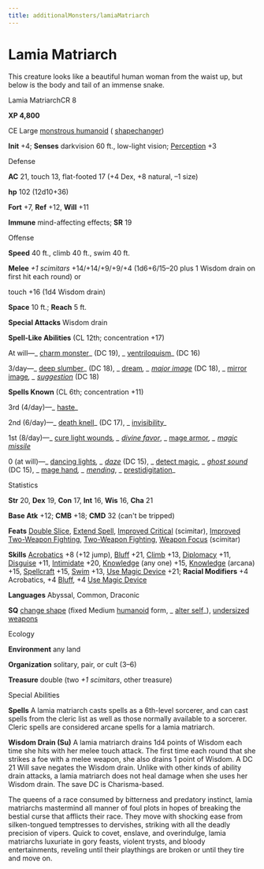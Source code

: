 ```yaml
---
title: additionalMonsters/lamiaMatriarch
---
```

# Lamia Matriarch

This creature looks like a beautiful human woman from the waist up, but below is the body and tail of an immense snake.

Lamia MatriarchCR 8

**XP 4,800**

CE Large [monstrous humanoid](monsters/creatureTypes#_monstrous-humanoid) ( [shapechanger](monsters/creatureTypes#_shapechanger-subtype))

**Init** +4; **Senses** darkvision 60 ft., low-light vision; [Perception](additionalMonsters/../skills/perception#_perception) +3

Defense

**AC** 21, touch 13, flat-footed 17 (+4 Dex, +8 natural, –1 size)

**hp** 102 (12d10+36)

**Fort** +7, **Ref** +12, **Will** +11

**Immune** mind-affecting effects; **SR** 19

Offense

**Speed** 40 ft., climb 40 ft., swim 40 ft.

**Melee** _+1 scimitars_ +14/+14/+9/+9/+4 (1d6+6/15–20 plus 1 Wisdom drain on first hit each round) or

touch +16 (1d4 Wisdom drain)

**Space** 10 ft.; **Reach** 5 ft.

**Special Attacks** Wisdom drain

**Spell-Like Abilities** (CL 12th; concentration +17)

At will—_ [charm monster](additionalMonsters/../spells/charmMonster#_charm-monster)_ (DC 19), _ [ventriloquism](additionalMonsters/../spells/ventriloquism#_ventriloquism)_ (DC 16)

3/day—_ [deep slumber](additionalMonsters/../spells/deepSlumber#_deep-slumber)_ (DC 18), _ [dream](additionalMonsters/../spells/dream#_dream)_, _ [major image](additionalMonsters/../spells/majorImage#_major-image)_ (DC 18), _ [mirror image](additionalMonsters/../spells/mirrorImage#_mirror-image)_, _ [suggestion](additionalMonsters/../spells/suggestion#_suggestion)_ (DC 18)

**Spells Known** (CL 6th; concentration +11)

3rd (4/day)—_ [haste](additionalMonsters/../spells/haste#_haste)_

2nd (6/day)—_ [death knell](additionalMonsters/../spells/deathKnell#_death-knell)_ (DC 17), _ [invisibility](additionalMonsters/../spells/invisibility#_invisibility)_

1st (8/day)—_ [cure light wounds](additionalMonsters/../spells/cureLightWounds#_cure-light-wounds)_, _ [divine favor](additionalMonsters/../spells/divineFavor#_divine-favor)_, _ [mage armor](additionalMonsters/../spells/mageArmor#_mage-armor)_, _ [magic missile](additionalMonsters/../spells/magicMissile#_magic-missile)_

0 (at will)—_ [dancing lights](additionalMonsters/../spells/dancingLights#_dancing-lights)_, _ [daze](additionalMonsters/../spells/daze#_daze)_ (DC 15), _ [detect magic](additionalMonsters/../spells/detectMagic#_detect-magic)_, _ [ghost sound](additionalMonsters/../spells/ghostSound#_ghost-sound)_ (DC 15), _ [mage hand](additionalMonsters/../spells/mageHand#_mage-hand)_, _ [mending](additionalMonsters/../spells/mending#_mending)_, _ [prestidigitation](additionalMonsters/../spells/prestidigitation#_prestidigitation)_

Statistics

**Str** 20, **Dex** 19, **Con** 17, **Int** 16, **Wis** 16, **Cha** 21

**Base Atk** +12; **CMB** +18; **CMD** 32 (can't be tripped)

**Feats** [Double Slice](additionalMonsters/../feats#_double-slice), [Extend Spell](additionalMonsters/../feats#_extend-spell), [Improved Critical](additionalMonsters/../feats#_improved-critical) (scimitar), [Improved Two-Weapon Fighting](additionalMonsters/../feats#_improved-two-weapon-fighting), [Two-Weapon Fighting](additionalMonsters/../feats#_two-weapon-fighting), [Weapon Focus](additionalMonsters/../feats#_weapon-focus) (scimitar)

**Skills** [Acrobatics](additionalMonsters/../skills/acrobatics#_acrobatics) +8 (+12 jump), [Bluff](additionalMonsters/../skills/bluff#_bluff) +21, [Climb](additionalMonsters/../skills/climb#_climb) +13, [Diplomacy](additionalMonsters/../skills/diplomacy#_diplomacy) +11, [Disguise](additionalMonsters/../skills/disguise#_disguise) +11, [Intimidate](additionalMonsters/../skills/intimidate#_intimidate) +20, [Knowledge](additionalMonsters/../skills/knowledge#_knowledge) (any one) +15, [Knowledge](additionalMonsters/../skills/knowledge#_knowledge) (arcana) +15, [Spellcraft](additionalMonsters/../skills/spellcraft#_spellcraft) +15, [Swim](additionalMonsters/../skills/swim#_swim) +13, [Use Magic Device](additionalMonsters/../skills/useMagicDevice#_use-magic-device) +21; **Racial Modifiers** +4 Acrobatics, +4 [Bluff](additionalMonsters/../skills/bluff#_bluff), +4 [Use Magic Device](additionalMonsters/../skills/useMagicDevice#_use-magic-device)

**Languages** Abyssal, Common, Draconic

**SQ** [change shape](monsters/universalMonsterRules#_change-shape) (fixed Medium [humanoid](monsters/creatureTypes#_humanoid) form, _ [alter self](additionalMonsters/../spells/alterSelf#_alter-self)_), [undersized weapons](monsters/universalMonsterRules#_undersized-weapons)

Ecology

**Environment** any land

**Organization** solitary, pair, or cult (3–6)

**Treasure** double (two _+1 scimitars_, other treasure)

Special Abilities

**Spells** A lamia matriarch casts spells as a 6th-level sorcerer, and can cast spells from the cleric list as well as those normally available to a sorcerer. Cleric spells are considered arcane spells for a lamia matriarch.

**Wisdom Drain (Su)** A lamia matriarch drains 1d4 points of Wisdom each time she hits with her melee touch attack. The first time each round that she strikes a foe with a melee weapon, she also drains 1 point of Wisdom. A DC 21 Will save negates the Wisdom drain. Unlike with other kinds of ability drain attacks, a lamia matriarch does not heal damage when she uses her Wisdom drain. The save DC is Charisma-based.

The queens of a race consumed by bitterness and predatory instinct, lamia matriarchs mastermind all manner of foul plots in hopes of breaking the bestial curse that afflicts their race. They move with shocking ease from silken-tongued temptresses to dervishes, striking with all the deadly precision of vipers. Quick to covet, enslave, and overindulge, lamia matriarchs luxuriate in gory feasts, violent trysts, and bloody entertainments, reveling until their playthings are broken or until they tire and move on.

